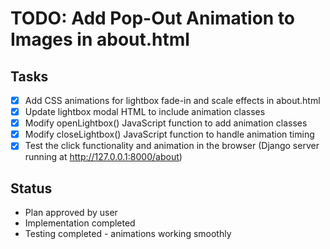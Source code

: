 # TODO: Add Pop-Out Animation to Images in about.html

## Tasks
- [x] Add CSS animations for lightbox fade-in and scale effects in about.html
- [x] Update lightbox modal HTML to include animation classes
- [x] Modify openLightbox() JavaScript function to add animation classes
- [x] Modify closeLightbox() JavaScript function to handle animation timing
- [x] Test the click functionality and animation in the browser (Django server running at http://127.0.0.1:8000/about)

## Status
- Plan approved by user
- Implementation completed
- Testing completed - animations working smoothly
